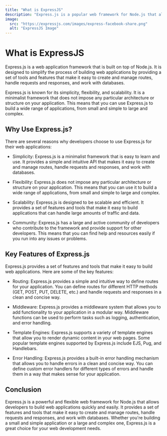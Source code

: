 ```yaml
---
title: "What is ExpressJS"
description: "Express.js is a popular web framework for Node.js that allows developers to build web applications quickly and easily. It provides a set of features and tools that help developers create robust, scalable, and efficient web applications."
image:
  src: "https://expressjs.com/images/express-facebook-share.png"
  alt: "ExpressJS Image"
---
```


# What is ExpressJS

Express.js is a web application framework that is built on top of Node.js. It is designed to simplify the process of building web applications by providing a set of tools and features that make it easy to create and manage routes, handle requests and responses, and work with databases.

Express.js is known for its simplicity, flexibility, and scalability. It is a minimalist framework that does not impose any particular architecture or structure on your application. This means that you can use Express.js to build a wide range of applications, from small and simple to large and complex.

## Why Use Express.js?

There are several reasons why developers choose to use Express.js for their web applications:

- Simplicity: Express.js is a minimalist framework that is easy to learn and use. It provides a simple and intuitive API that makes it easy to create and manage routes, handle requests and responses, and work with databases.

- Flexibility: Express.js does not impose any particular architecture or structure on your application. This means that you can use it to build a wide range of applications, from small and simple to large and complex.

- Scalability: Express.js is designed to be scalable and efficient. It provides a set of features and tools that make it easy to build applications that can handle large amounts of traffic and data.

- Community: Express.js has a large and active community of developers who contribute to the framework and provide support for other developers. This means that you can find help and resources easily if you run into any issues or problems.

## Key Features of Express.js

Express.js provides a set of features and tools that make it easy to build web applications. Here are some of the key features:

- Routing: Express.js provides a simple and intuitive way to define routes for your application. You can define routes for different HTTP methods (GET, POST, PUT, DELETE, etc.) and handle requests and responses in a clean and concise way.

- Middleware: Express.js provides a middleware system that allows you to add functionality to your application in a modular way. Middleware functions can be used to perform tasks such as logging, authentication, and error handling.

- Template Engines: Express.js supports a variety of template engines that allow you to render dynamic content in your web pages. Some popular template engines supported by Express.js include EJS, Pug, and Handlebars.

- Error Handling: Express.js provides a built-in error handling mechanism that allows you to handle errors in a clean and concise way. You can define custom error handlers for different types of errors and handle them in a way that makes sense for your application.

## Conclusion

Express.js is a powerful and flexible web framework for Node.js that allows developers to build web applications quickly and easily. It provides a set of features and tools that make it easy to create and manage routes, handle requests and responses, and work with databases. Whether you're building a small and simple application or a large and complex one, Express.js is a great choice for your web development needs.
